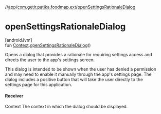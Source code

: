 //[app](../../index.md)/[com.getir.patika.foodmap.ext](index.md)/[openSettingsRationaleDialog](open-settings-rationale-dialog.md)

# openSettingsRationaleDialog

[androidJvm]\
fun [Context](https://developer.android.com/reference/kotlin/android/content/Context.html).[openSettingsRationaleDialog](open-settings-rationale-dialog.md)()

Opens a dialog that provides a rationale for requiring settings access and directs the user to the app's settings screen.

This dialog is intended to be shown when the user has denied a permission and may need to enable it manually through the app's settings page. The dialog includes a positive button that will take the user directly to the settings page for this application.

#### Receiver

Context The context in which the dialog should be displayed.
